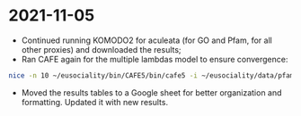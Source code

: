 # 2021-11-05

- Continued running KOMODO2 for aculeata (for GO and Pfam, for all other proxies) and downloaded the results;
- Ran CAFE again for the multiple lambdas model to ensure convergence:
```bash
nice -n 10 ~/eusociality/bin/CAFE5/bin/cafe5 -i ~/eusociality/data/pfam_matrices/2021-11-01/pfam_matrix_upto_99quantile_variance.tsv -t ~/eusociality/data/trees/2021-11-01/hymenoptera_52_without_outgroup_ze.nwk -o hymenoptera_levels_52_upto_99th_quantile_4th_run -y ~/eusociality/data/lambda_trees/2021-11-03/hymenoptera_52_without_outgroup_ze_lamda_tree.txt -c 10 -L ../2021-05-04/log.config
```
- Moved the results tables to a Google sheet for better organization and formatting. Updated it with new results.